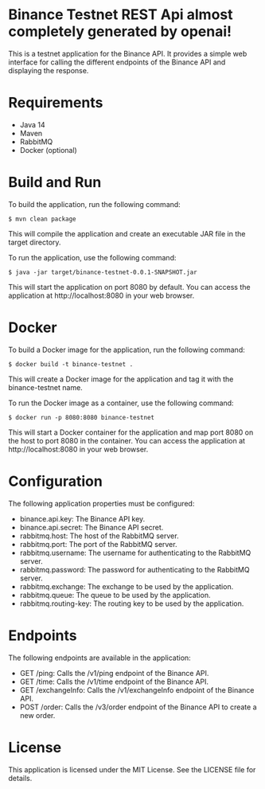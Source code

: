 # Binance Testnet REST Api almost completely generated by openai!

This is a testnet application for the Binance API. It provides a simple web interface for calling the different
endpoints of the Binance API and displaying the response.

# Requirements<br>

* Java 14
* Maven
* RabbitMQ
* Docker (optional)

# Build and Run

To build the application, run the following command:

```
$ mvn clean package
```

This will compile the application and create an executable JAR file in the target directory.

To run the application, use the following command:

```
$ java -jar target/binance-testnet-0.0.1-SNAPSHOT.jar
```

This will start the application on port 8080 by default. You can access the application at http://localhost:8080 in your
web browser.

# Docker

To build a Docker image for the application, run the following command:

```
$ docker build -t binance-testnet .
```

This will create a Docker image for the application and tag it with the binance-testnet name.

To run the Docker image as a container, use the following command:

```
$ docker run -p 8080:8080 binance-testnet
```

This will start a Docker container for the application and map port 8080 on the host to port 8080 in the container. You
can access the application at http://localhost:8080 in your web browser.

# Configuration

The following application properties must be configured:

* binance.api.key: The Binance API key.
* binance.api.secret: The Binance API secret.
* rabbitmq.host: The host of the RabbitMQ server.
* rabbitmq.port: The port of the RabbitMQ server.
* rabbitmq.username: The username for authenticating to the RabbitMQ server.
* rabbitmq.password: The password for authenticating to the RabbitMQ server.
* rabbitmq.exchange: The exchange to be used by the application.
* rabbitmq.queue: The queue to be used by the application.
* rabbitmq.routing-key: The routing key to be used by the application.

# Endpoints

The following endpoints are available in the application:

* GET /ping: Calls the /v1/ping endpoint of the Binance API.
* GET /time: Calls the /v1/time endpoint of the Binance API.
* GET /exchangeInfo: Calls the /v1/exchangeInfo endpoint of the Binance API.
* POST /order: Calls the /v3/order endpoint of the Binance API to create a new order.

# License

This application is licensed under the MIT License. See the LICENSE file for details.
